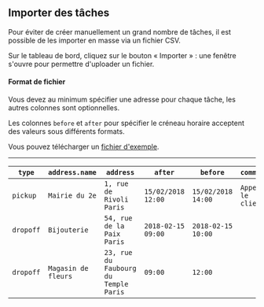 Importer des tâches
-------------------

Pour éviter de créer manuellement un grand nombre de tâches, il est possible de les importer en masse via un fichier CSV.

Sur le tableau de bord, cliquez sur le bouton « Importer » : une fenêtre s'ouvre pour permettre d'uploader un fichier.

#### Format de fichier

Vous devez au minimum spécifier une adresse pour chaque tâche, les autres colonnes sont optionnelles.

Les colonnes `before` et `after` pour spécifier le créneau horaire acceptent des valeurs sous différents formats.

Vous pouvez télécharger un [fichier d'exemple](/help/tasks_import.example.fr.csv).

---


| `type`    | `address.name`      | `address`                             | `after`            | `before`           | `comments`           | `tags`      |
| --------- | ------------------- | ------------------------------------- | ------------------ | ------------------ | -------------------- | ----------- |
| `pickup`  | `Mairie du 2e`      | `1, rue de Rivoli Paris`              | `15/02/2018 12:00` | `15/02/2018 14:00` | `Appeller le client` |             |
| `dropoff` | `Bijouterie`        | `54, rue de la Paix Paris`            | `2018-02-15 09:00` | `2018-02-15 10:00` |                      | `important` |
| `dropoff` | `Magasin de fleurs` | `23, rue du Faubourg du Temple Paris` | `09:00`            | `12:00`            |                      |             |
